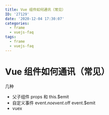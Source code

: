 ```yaml
---
title: Vue 组件如何通讯（常见）
ID: '27129'
date: '2020-12-04 17:30:07'
categories:
  - frame
  - vuejs-faq
tags:
  - frame
  - vuejs-faq
---
```


# Vue 组件如何通讯（常见）

几种

- 父子组件 props 和 this.$emit
- 自定义事件 event.$no event.$off event.$emit
- vuex
 
 
 
 
 
 
 
 
 
 
 
 
 
 
 
 
 
 
 
 
